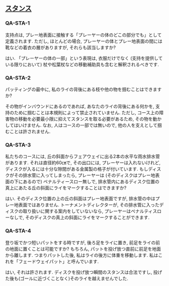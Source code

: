 ## [スタンス](80207)

### QA-STA-1
支持点は,
プレー地表面に接触する「プレーヤーの体のどこの部分でも」として定義されます.
ただし,
ほとんどの場合,
プレーヤーの体とプレー地表面の間には靴などの着衣の層がありますが,
それらも該当しますか?

はい.
「プレーヤーの体の一部」という表現は,
衣服だけでなく
(支持を提供している限りにおいて)
杖や松葉杖などの移動補助具も含むと解釈されるべきです.

### QA-STA-2
パッティングの最中に,
私のライの背後にある枝や他の物を掴むことはできますか?

その物がインバウンドにあるのであれば,
あなたのライの背後にある何かを,
支持のために掴むことは本規則によって禁止されていません.
ただし,
コース上の障害物の移動を必要最小限に抑えてスタンスを取る必要があるため,
その物を動かしてはいけません.
なお,
人はコースの一部では無いので,
他の人を支えとして掴むことは許されません.

### QA-STA-3
私たちのコースには,
丘の斜面からフェアウェイに出る2本の水平な雨水排水菅があります.
それは直径約60㎝で,
その出口には,
プレーヤーは入れないけれど,
ディスクが入るには十分な隙間がある金属製の格子が付いています.
もしディスクがその排水菅に入ってしまったら,
プレーヤーは
(そのディスクはプレー地表面の下にあるので)
ペナルティースロー無しで,
排水管内にあるディスク位置の真上にあたる丘の斜面にライをマークすることはできますか?

はい.
そのディスク位置の上の丘の斜面はプレー地表面ですが,
排水管の中はプレー地表面ではありません.
トーナメントディレクターが,
その排水管に入ったディスクの取り扱いに関する案内をしていないなら,
プレーヤーはペナルティスローなしで,
そのディスクの真上の斜面にライをマークすることができます.

### QA-STA-4
登り坂でかつ短いパットをする時ですが,
後ろ足をライに置き,
前足をライの前の地面に置くことは可能ですか?
もちろん,
パットを投げ放つ直前に前足を地面から離します.
つまりパットした後,
私はライの後方に体重を移動します.
私はこれを「フェードウェイパット」と呼んでいます.

はい,
それは許されます.
ディスクを投げ放つ瞬間のスタンスは合法ですし,
投げた後も(ゴールに近づくことなく)そのライを越えませんでした.
